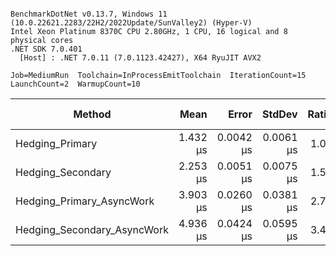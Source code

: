 ```

BenchmarkDotNet v0.13.7, Windows 11 (10.0.22621.2283/22H2/2022Update/SunValley2) (Hyper-V)
Intel Xeon Platinum 8370C CPU 2.80GHz, 1 CPU, 16 logical and 8 physical cores
.NET SDK 7.0.401
  [Host] : .NET 7.0.11 (7.0.1123.42427), X64 RyuJIT AVX2

Job=MediumRun  Toolchain=InProcessEmitToolchain  IterationCount=15  
LaunchCount=2  WarmupCount=10  

```
|                      Method |     Mean |     Error |    StdDev | Ratio | RatioSD |   Gen0 | Allocated | Alloc Ratio |
|---------------------------- |---------:|----------:|----------:|------:|--------:|-------:|----------:|------------:|
|             Hedging_Primary | 1.432 μs | 0.0042 μs | 0.0061 μs |  1.00 |    0.00 |      - |      40 B |        1.00 |
|           Hedging_Secondary | 2.253 μs | 0.0051 μs | 0.0075 μs |  1.57 |    0.01 | 0.0038 |     184 B |        4.60 |
|   Hedging_Primary_AsyncWork | 3.903 μs | 0.0260 μs | 0.0381 μs |  2.73 |    0.03 | 0.0610 |    1636 B |       40.90 |
| Hedging_Secondary_AsyncWork | 4.936 μs | 0.0424 μs | 0.0595 μs |  3.45 |    0.05 | 0.0687 |    1838 B |       45.95 |

